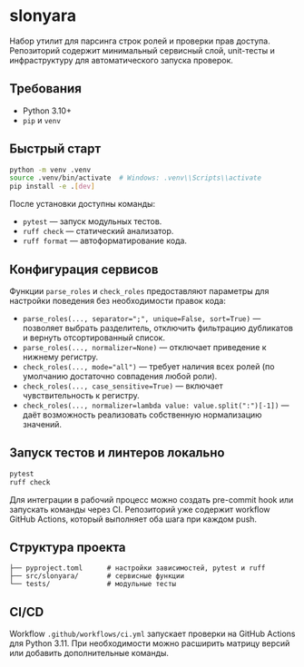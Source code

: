# slonyara

Набор утилит для парсинга строк ролей и проверки прав доступа. Репозиторий содержит
минимальный сервисный слой, unit-тесты и инфраструктуру для автоматического запуска
проверок.

## Требования

* Python 3.10+
* `pip` и `venv`

## Быстрый старт

```bash
python -m venv .venv
source .venv/bin/activate  # Windows: .venv\\Scripts\\activate
pip install -e .[dev]
```

После установки доступны команды:

* `pytest` — запуск модульных тестов.
* `ruff check` — статический анализатор.
* `ruff format` — автоформатирование кода.

## Конфигурация сервисов

Функции `parse_roles` и `check_roles` предоставляют параметры для настройки поведения
без необходимости правок кода:

* `parse_roles(..., separator=";", unique=False, sort=True)` — позволяет выбрать
  разделитель, отключить фильтрацию дубликатов и вернуть отсортированный список.
* `parse_roles(..., normalizer=None)` — отключает приведение к нижнему регистру.
* `check_roles(..., mode="all")` — требует наличия всех ролей (по умолчанию достаточно
  совпадения любой роли).
* `check_roles(..., case_sensitive=True)` — включает чувствительность к регистру.
* `check_roles(..., normalizer=lambda value: value.split(":")[-1])` — даёт возможность
  реализовать собственную нормализацию значений.

## Запуск тестов и линтеров локально

```bash
pytest
ruff check
```

Для интеграции в рабочий процесс можно создать pre-commit hook или запускать команды
через CI. Репозиторий уже содержит workflow GitHub Actions, который выполняет оба шага
при каждом push.

## Структура проекта

```
├── pyproject.toml      # настройки зависимостей, pytest и ruff
├── src/slonyara/       # сервисные функции
└── tests/              # модульные тесты
```

## CI/CD

Workflow `.github/workflows/ci.yml` запускает проверки на GitHub Actions для Python 3.11.
При необходимости можно расширить матрицу версий или добавить дополнительные команды.
